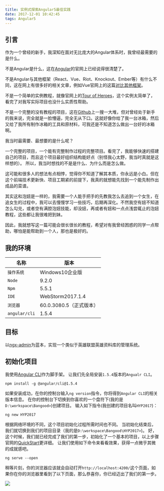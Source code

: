 ```yaml
---
title: 实例式探索Angular5最佳实践
date: 2017-12-01 10:42:45
tags: Angular5
---
```

## 引言
作为一个曾经的新手，我深知在面对无比庞大的Angular体系时，我曾经最需要的是什么。

不是Angular是什么，这在[Angular](https://angular.io)的官网上已经说得很清楚了。

不是Angular与其他框架（React、Vue、Riot、Knockout、Ember等）有什么不同，这在网上有很多好的相关文章，例如Vue官网上的这篇[对比其他框架](https://cn.vuejs.org/v2/guide/comparison.html)。

不是一个简单的实例教程，就像官网上的[Tour of Heroes](https://angular.io/tutorial)，这个实例太简单了，看完了对我写实际项目也没什么实质性帮助。

不是一个完整的没有教程的项目，这在[Github](https://github.com)上一搜一大堆，但对曾经处于新手的我来说，完全就是一脸懵逼，完全无从下口。这就好像你给了我一台冰箱，然后又给了我所有制作冰箱的工具和原材料，可我还是不知道怎么做出一台好的冰箱啊。

我当时最需要、最想要的是什么呢？

一个完整的项目，一个能有完整制作过程的完整项目。看完了，我能够快速的搭建自己的项目，而且这个项目最好组织结构能好点（别怪我心太野，我当时真就是这样想的）。
所以，我当时想找的不是是什么、为什么而是怎么做。

这可能和很多人的想法有点相悖，觉得你不知道了解其本质，你永远是小白。但在这个前端技术更新快、项目工期紧的前提下，我真的就想能先找到一个能先制作出成品的菜谱。

其实这和泡妞是一样的，我需要一个人能手把手的先教我怎么去追到一个女生，在追女生的过程中，我可以去慢慢学习一些技巧，后期再深化。不然我空有妞不知道怎么勾兑，或者空有满腔泡妞技能，却没妞，再或者有妞和一点点浅尝辄止的泡妞教程，这些都让我很难把到妹。

因此，我就想写这一篇可能会很长很长的教程，希望对有我曾经困惑的同学一点帮助，哪怕是能帮助到一个人，那也是极好的。

## 我的环境

名称 | 版本
--- | ---
`操作系统` | Windows10企业版
`Node` | 9.2.0
`Npm` | 5.5.1
`IDE` | WebStorm2017.1.4
`浏览器` |  60.0.3080.5（正式版本）
`angular/cli` | 1.5.4



## 目标
以[ngx-admin](https://github.com/akveo/ngx-admin)为蓝本，实现一个类似于英雄联盟英雄资料库的管理系统。

## 初始化项目
我使用[Angular CLI](https://github.com/angular/angular-cli)作为脚手架。
让我们先全局安装`1.5.4`版本的`Angualr CLI`。
```shell
npm install -g @angular/cli@1.5.4
```
如果安装成功，在你的控制台输入`ng version`指令，你将得到`Angular CLI`的相关版本信息。
在你的控制台下切换到你喜欢的一个盘符下(我的是`D:\workspace\Bangood>`)创建项目。
输入如下指令(我创建的项目名叫`HYP2017`)：
```shell
ng new HYP2017
```
根据网络环境的不同，这个项目初始化过程所需时间也不同。
当初始化结束后，我们就切换到我们的项目目录（我的是`D:\workspace\Bangood\HYP2017>`)。
好，这个时候，我们就已经完成了我们的第一步，初始化了一个基本的项目，以上步骤官网的[QuickStart](https://angular.io/guide/quickstart)更详细。
让我们使用如下命令来看看效果，获得一点微乎其微的成就感吧。

```shell
ng serve --open
```
稍等片刻，你的浏览器应该就会自动打开`http://localhost:4200/`这个页面，如果你在你的浏览器里看到了以下页面，那么恭喜你，你已经迈出了我们的第一步。

![](/blog/images/2000003/0.png)
